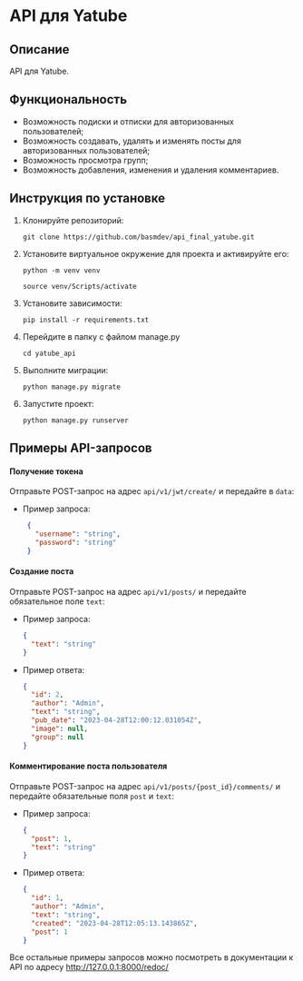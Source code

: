 # API для Yatube

## Описание

API для Yatube.

## Функциональность

- Возможность подиски и отписки для авторизованных пользователей;
- Возможность создавать, удалять и изменять посты для авторизованных пользователей;
- Возможность просмотра групп;
- Возможность добавления, изменения и удаления комментариев.

## Инструкция по установке

1. Клонируйте репозиторий:

   ```
   git clone https://github.com/basmdev/api_final_yatube.git
   ```

2. Установите виртуальное окружение для проекта и активируйте его:

   ```
   python -m venv venv
   ```
   ```
   source venv/Scripts/activate
   ```

3. Установите зависимости:

   ```
   pip install -r requirements.txt
   ```
   
4. Перейдите в папку с файлом manage.py
   ```
   cd yatube_api
   ```
   
5. Выполните миграции:

   ```
   python manage.py migrate
   ```

6. Запустите проект:

   ```
   python manage.py runserver
   ```

## Примеры API-запросов

#### Получение токена

Отправьте POST-запрос на адрес `api/v1/jwt/create/` и передайте в `data`:

- Пример запроса:

   ```json
    {
      "username": "string",
      "password": "string"
    }
   ```

#### Создание поста

Отправьте POST-запрос на адрес `api/v1/posts/` и передайте обязательное поле `text`:

- Пример запроса:

   ```json
   {
     "text": "string"
   }
   ```

- Пример ответа:

   ```json
   {
     "id": 2,
     "author": "Admin",
     "text": "string",
     "pub_date": "2023-04-28T12:00:12.031054Z",
     "image": null,
     "group": null
   }
   ```

#### Комментирование поста пользователя

Отправьте POST-запрос на адрес `api/v1/posts/{post_id}/comments/` и передайте обязательные поля `post` и `text`:

- Пример запроса:

   ```json
   {
     "post": 1,
     "text": "string"
   }
   ```

- Пример ответа:

   ```json
   {
     "id": 1,
     "author": "Admin",
     "text": "string",
     "created": "2023-04-28T12:05:13.143865Z",
     "post": 1
   }
   ```
Все остальные примеры запросов можно посмотреть в документации к API по адресу http://127.0.0.1:8000/redoc/